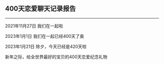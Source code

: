 ## 400天恋爱聊天记录报告
***
2021年11月27日 我们在一起啦  

2023年1月1日 我们在一起已经400天了奥

2023年1月21日 除夕，今天已经是420天啦

新年之际，给全世界最好的宝贝的400天恋爱纪念礼物